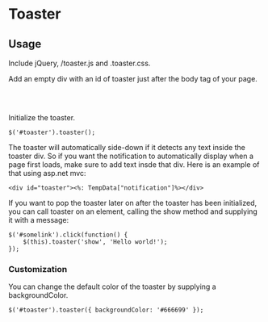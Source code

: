 # Toaster

## Usage

Include jQuery, /toaster.js and .toaster.css.

Add an empty div with an id of toaster just after the body tag of your page.

<pre>
	<div id="toaster"></div>
</pre>

Initialize the toaster.

	$('#toaster').toaster();

The toaster will automatically side-down if it detects any text inside the toaster div. So if you want the notification to automatically display when a page first loads, make sure to add text insde that div. Here is an example of that using asp.net mvc:

	<div id="toaster"><%: TempData["notification"]%></div>

If you want to pop the toaster later on after the toaster has been initialized, you can call toaster on an element, calling the show method and supplying it with a message:

	$('#somelink').click(function() {
		$(this).toaster('show', 'Hello world!');
	});
	
### Customization

You can change the default color of the toaster by supplying a backgroundColor.

    $('#toaster').toaster({ backgroundColor: '#666699' });	